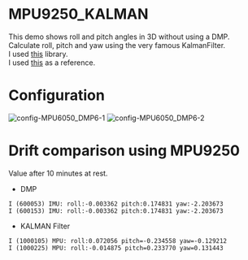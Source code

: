 # MPU9250_KALMAN
This demo shows roll and pitch angles in 3D without using a DMP.   
Calculate roll, pitch and yaw using the very famous KalmanFilter.   
I used [this](https://github.com/TKJElectronics/KalmanFilter) library.   
I used [this](https://github.com/TKJElectronics/Example-Sketch-for-IMU-including-Kalman-filter/tree/master/IMU/MPU6050) as a reference.   

# Configuration

![config-MPU6050_DMP6-1](https://user-images.githubusercontent.com/6020549/224453334-ad69a635-0767-4d94-8193-c11160b10eb7.jpg)
![config-MPU6050_DMP6-2](https://user-images.githubusercontent.com/6020549/224453337-8529aa7f-76dd-4b70-9bff-a43888973534.jpg)

# Drift comparison using MPU9250
Value after 10 minutes at rest.   
- DMP
```
I (600053) IMU: roll:-0.003362 pitch:0.174831 yaw:-2.203673
I (600153) IMU: roll:-0.003362 pitch:0.174831 yaw:-2.203673
```

- KALMAN Filter
```
I (1000105) MPU: roll:0.072056 pitch=-0.234558 yaw=-0.129212
I (1000225) MPU: roll:-0.014875 pitch=0.233770 yaw=0.131443
```

